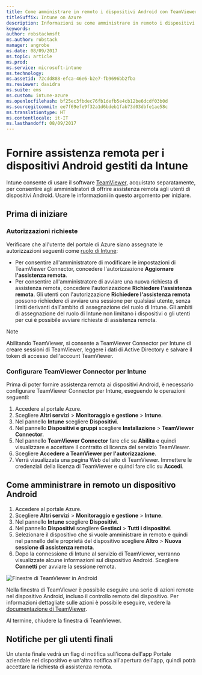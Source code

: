 ```yaml
---
title: Come amministrare in remoto i dispositivi Android con TeamViewer
titleSuffix: Intune on Azure
description: Informazioni su come amministrare in remoto i dispositivi Android con TeamViewer."
keywords: 
author: robstackmsft
ms.author: robstack
manager: angrobe
ms.date: 08/09/2017
ms.topic: article
ms.prod: 
ms.service: microsoft-intune
ms.technology: 
ms.assetid: 72cdd888-efca-46e6-b2e7-fb9696bb2fba
ms.reviewer: davidra
ms.suite: ems
ms.custom: intune-azure
ms.openlocfilehash: bf25ec3fbdec76fb1defb5e4cb12be6dcdf03b0d
ms.sourcegitcommit: ee7f69efe9f32a1d6bdeb1fab73d03dbfe1ae58c
ms.translationtype: HT
ms.contentlocale: it-IT
ms.lasthandoff: 08/09/2017
---
```

# <a name="provide-remote-assistance-for-intune-managed-android-devices"></a>Fornire assistenza remota per i dispositivi Android gestiti da Intune

Intune consente di usare il software [TeamViewer](https://www.teamviewer.com), acquistato separatamente, per consentire agli amministratori di offrire assistenza remota agli utenti di dispositivi Android. Usare le informazioni in questo argomento per iniziare.

## <a name="before-you-start"></a>Prima di iniziare

### <a name="required-permissions"></a>Autorizzazioni richieste

Verificare che all'utente del portale di Azure siano assegnate le autorizzazioni seguenti come [ruolo di Intune](https://docs.microsoft.com/intune-azure/access-control/role-based-access-control):
- Per consentire all'amministratore di modificare le impostazioni di TeamViewer Connector, concedere l'autorizzazione **Aggiornare l'assistenza remota**.
- Per consentire all'amministratore di avviare una nuova richiesta di assistenza remota, concedere l'autorizzazione **Richiedere l'assistenza remota**. Gli utenti con l'autorizzazione **Richiedere l'assistenza remota** possono richiedere di avviare una sessione per qualsiasi utente, senza limiti derivanti dall'ambito di assegnazione del ruolo di Intune. Gli ambiti di assegnazione del ruolo di Intune non limitano i dispositivi o gli utenti per cui è possibile avviare richieste di assistenza remota.

>[!NOTE]
>Abilitando TeamViewer, si consente a TeamViewer Connector per Intune di creare sessioni di TeamViewer, leggere i dati di Active Directory e salvare il token di accesso dell'account TeamViewer.

### <a name="configure-the-intune-teamviewer-connector"></a>Configurare TeamViewer Connector per Intune

Prima di poter fornire assistenza remota ai dispositivi Android, è necessario configurare TeamViewer Connector per Intune, eseguendo le operazioni seguenti:


1. Accedere al portale Azure.
2. Scegliere **Altri servizi** > **Monitoraggio e gestione** > **Intune**.
3. Nel pannello **Intune** scegliere **Dispositivi**.
4. Nel pannello **Dispositivi e gruppi** scegliere **Installazione** > **TeamViewer Connector**.
5. Nel pannello **TeamViewer Connector** fare clic su **Abilita** e quindi visualizzare e accettare il contratto di licenza del servizio TeamViewer.
6. Scegliere **Accedere a TeamViewer per l'autorizzazione**.
7. Verrà visualizzata una pagina Web del sito di TeamViewer. Immettere le credenziali della licenza di TeamViewer e quindi fare clic su **Accedi**.


## <a name="how-to-remotely-administer-an-android-device"></a>Come amministrare in remoto un dispositivo Android

1. Accedere al portale Azure.
2. Scegliere **Altri servizi** > **Monitoraggio e gestione** > **Intune**.
3. Nel pannello **Intune** scegliere **Dispositivi**.
4. Nel pannello **Dispositivi** scegliere **Gestisci** > **Tutti i dispositivi**.
5. Selezionare il dispositivo che si vuole amministrare in remoto e quindi nel pannello delle proprietà del dispositivo scegliere **Altro** > **Nuova sessione di assistenza remota**.
6. Dopo la connessione di Intune al servizio di TeamViewer, verranno visualizzate alcune informazioni sul dispositivo Android. Scegliere **Connetti** per avviare la sessione remota.

![Finestre di TeamViewer in Android](./media/android-teamviewer.png)

Nella finestra di TeamViewer è possibile eseguire una serie di azioni remote nel dispositivo Android, incluso il controllo remoto del dispositivo. Per informazioni dettagliate sulle azioni è possibile eseguire, vedere la [documentazione di TeamViewer](https://www.teamviewer.com/support/documents/).

Al termine, chiudere la finestra di TeamViewer.

## <a name="end-user-notifications"></a>Notifiche per gli utenti finali

Un utente finale vedrà un flag di notifica sull'icona dell'app Portale aziendale nel dispositivo e un'altra notifica all'apertura dell'app, quindi potrà accettare la richiesta di assistenza remota.

